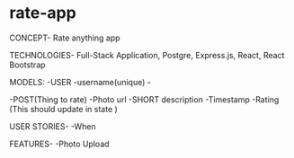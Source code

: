 # rate-app

CONCEPT- Rate anything app 

TECHNOLOGIES- Full-Stack Application, Postgre, Express.js, React, React Bootstrap 

MODELS:
-USER
    -username(unique)
    -




-POST(Thing to rate)
    -Photo url
    -SHORT description
    -Timestamp
    -Rating (This should update in state )


USER STORIES-
-When 

FEATURES-
-Photo Upload
